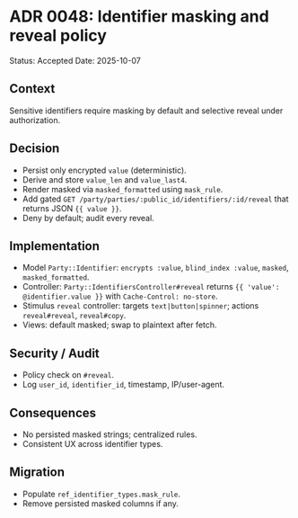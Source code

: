 
# ADR 0048: Identifier masking and reveal policy
Status: Accepted
Date: 2025-10-07

## Context
Sensitive identifiers require masking by default and selective reveal under authorization.

## Decision
- Persist only encrypted `value` (deterministic).
- Derive and store `value_len` and `value_last4`.
- Render masked via `masked_formatted` using `mask_rule`.
- Add gated `GET /party/parties/:public_id/identifiers/:id/reveal` that returns JSON `{{ value }}`.
- Deny by default; audit every reveal.

## Implementation
- Model `Party::Identifier`: `encrypts :value`, `blind_index :value`, `masked`, `masked_formatted`.
- Controller: `Party::IdentifiersController#reveal` returns `{{ 'value': @identifier.value }}` with `Cache-Control: no-store`.
- Stimulus `reveal` controller: targets `text|button|spinner`; actions `reveal#reveal`, `reveal#copy`.
- Views: default masked; swap to plaintext after fetch.

## Security / Audit
- Policy check on `#reveal`.
- Log `user_id`, `identifier_id`, timestamp, IP/user-agent.

## Consequences
- No persisted masked strings; centralized rules.
- Consistent UX across identifier types.

## Migration
- Populate `ref_identifier_types.mask_rule`.
- Remove persisted masked columns if any.
